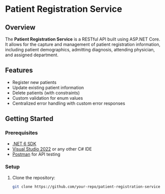 # Patient Registration Service

## Overview

The **Patient Registration Service** is a RESTful API built using ASP.NET Core. It allows for the capture and management of patient registration information, including patient demographics, admitting diagnosis, attending physician, and assigned department.

## Features

- Register new patients
- Update existing patient information
- Delete patients (with constraints)
- Custom validation for enum values
- Centralized error handling with custom error responses

## Getting Started

### Prerequisites

- [.NET 6 SDK](https://dotnet.microsoft.com/download/dotnet/6.0)
- [Visual Studio 2022](https://visualstudio.microsoft.com/vs/) or any other C# IDE
- [Postman](https://www.postman.com/) for API testing

### Setup

1. Clone the repository:
   ```sh
   git clone https://github.com/your-repo/patient-registration-service.git
